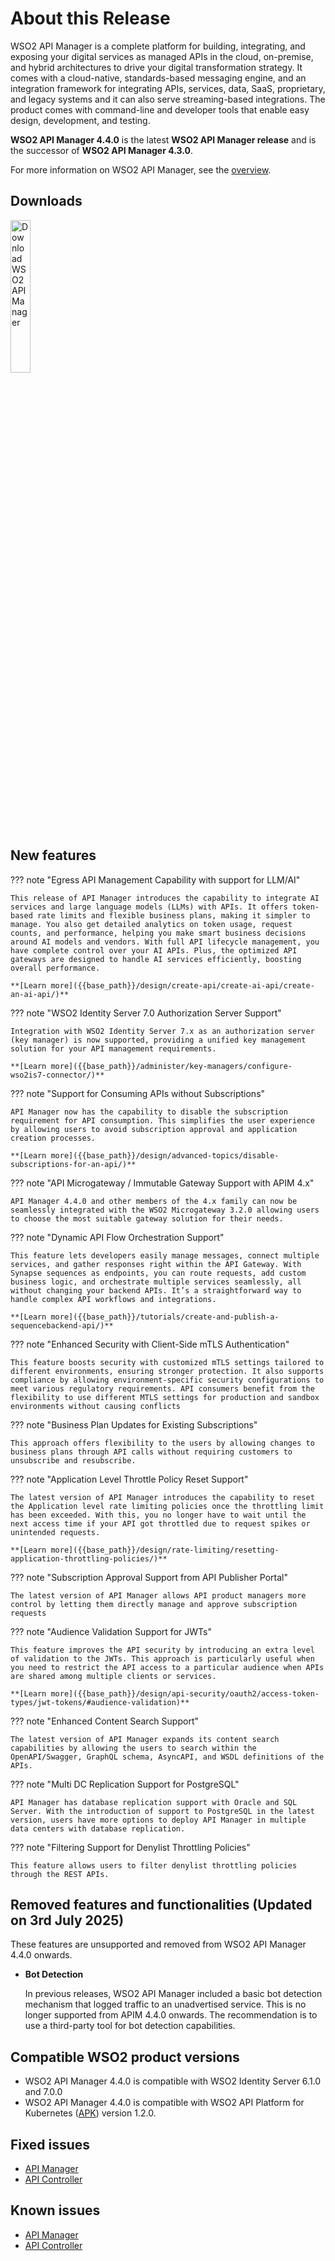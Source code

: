 # About this Release

WSO2 API Manager is a complete platform for building, integrating, and exposing your digital services as managed APIs in the cloud, on-premise, and hybrid architectures to drive your digital transformation strategy. It comes with a cloud-native, standards-based messaging engine, and an integration framework for integrating APIs, services, data, SaaS, proprietary, and legacy systems and it can also serve streaming-based integrations. The product comes with command-line and developer tools that enable easy design, development, and testing.

**WSO2 API Manager 4.4.0** is the latest **WSO2 API Manager release** and is the successor of **WSO2 API Manager 4.3.0**.

For more information on WSO2 API Manager, see the [overview]({{base_path}}/getting-started/overview/).

## Downloads

<a href="https://wso2.com/api-manager/#"><img src="{{base_path}}/assets/img/get_started/download-apim.png" title="Download WSO2 API Manager" width="25%" alt="Download WSO2 API Manager"/></a>

## New features

??? note "Egress API Management Capability with support for LLM/AI"

    This release of API Manager introduces the capability to integrate AI services and large language models (LLMs) with APIs. It offers token-based rate limits and flexible business plans, making it simpler to manage. You also get detailed analytics on token usage, request counts, and performance, helping you make smart business decisions around AI models and vendors. With full API lifecycle management, you have complete control over your AI APIs. Plus, the optimized API gateways are designed to handle AI services efficiently, boosting overall performance.

    **[Learn more]({{base_path}}/design/create-api/create-ai-api/create-an-ai-api/)**

??? note "WSO2 Identity Server 7.0 Authorization Server Support"

    Integration with WSO2 Identity Server 7.x as an authorization server (key manager) is now supported, providing a unified key management solution for your API management requirements.

    **[Learn more]({{base_path}}/administer/key-managers/configure-wso2is7-connector/)**

??? note "Support for Consuming APIs without Subscriptions"

    API Manager now has the capability to disable the subscription requirement for API consumption. This simplifies the user experience by allowing users to avoid subscription approval and application creation processes.

    **[Learn more]({{base_path}}/design/advanced-topics/disable-subscriptions-for-an-api/)**

??? note "API Microgateway / Immutable Gateway Support with APIM 4.x"

    API Manager 4.4.0 and other members of the 4.x family can now be seamlessly integrated with the WSO2 Microgateway 3.2.0 allowing users to choose the most suitable gateway solution for their needs.

??? note "Dynamic API Flow Orchestration Support"

    This feature lets developers easily manage messages, connect multiple services, and gather responses right within the API Gateway. With Synapse sequences as endpoints, you can route requests, add custom business logic, and orchestrate multiple services seamlessly, all without changing your backend APIs. It’s a straightforward way to handle complex API workflows and integrations.

    **[Learn more]({{base_path}}/tutorials/create-and-publish-a-sequencebackend-api/)**

??? note "Enhanced Security with Client-Side mTLS Authentication"

    This feature boosts security with customized mTLS settings tailored to different environments, ensuring stronger protection. It also supports compliance by allowing environment-specific security configurations to meet various regulatory requirements. API consumers benefit from the flexibility to use different MTLS settings for production and sandbox environments without causing conflicts

??? note "Business Plan Updates for Existing Subscriptions"

    This approach offers flexibility to the users by allowing changes to business plans through API calls without requiring customers to unsubscribe and resubscribe.

??? note "Application Level Throttle Policy Reset Support"

    The latest version of API Manager introduces the capability to reset the Application level rate limiting policies once the throttling limit has been exceeded. With this, you no longer have to wait until the next access time if your API got throttled due to request spikes or unintended requests.

    **[Learn more]({{base_path}}/design/rate-limiting/resetting-application-throttling-policies/)**

??? note "Subscription Approval Support from API Publisher Portal"

    The latest version of API Manager allows API product managers more control by letting them directly manage and approve subscription requests

??? note "Audience Validation Support for JWTs"

    This feature improves the API security by introducing an extra level of validation to the JWTs. This approach is particularly useful when you need to restrict the API access to a particular audience when APIs are shared among multiple clients or services.

    **[Learn more]({{base_path}}/design/api-security/oauth2/access-token-types/jwt-tokens/#audience-validation)**

??? note "Enhanced Content Search Support"

    The latest version of API Manager expands its content search capabilities by allowing the users to search within the OpenAPI/Swagger, GraphQL schema, AsyncAPI, and WSDL definitions of the APIs.

??? note "Multi DC Replication Support for PostgreSQL"

    API Manager has database replication support with Oracle and SQL Server. With the introduction of support to PostgreSQL in the latest version, users have more options to deploy API Manager in multiple data centers with database replication.

??? note "Filtering Support for Denylist Throttling Policies"

    This feature allows users to filter denylist throttling policies through the REST APIs.

## Removed features and functionalities (Updated on 3rd July 2025)

These features are unsupported and removed from WSO2 API Manager 4.4.0 onwards.

- **Bot Detection**

    In previous releases, WSO2 API Manager included a basic bot detection mechanism that logged traffic to an unadvertised service. This is no longer supported from APIM 4.4.0 onwards. The recommendation is to use a third-party tool for bot detection capabilities.

## Compatible WSO2 product versions

- WSO2 API Manager 4.4.0 is compatible with WSO2 Identity Server 6.1.0 and 7.0.0
- WSO2 API Manager 4.4.0 is compatible with WSO2 API Platform for Kubernetes ([APK](https://wso2.com/api-platform-for-k8s/)) version 1.2.0.

## Fixed issues

- [API Manager](https://github.com/wso2/api-manager/issues?q=is%3Aissue+is%3Aclosed+label%3AComponent%2FAPIM+closed%3A2024-04-11..2024-10-30+)
- [API Controller](https://github.com/wso2/api-manager/issues?q=is%3Aissue+is%3Aclosed+label%3AComponent%2FAPICTL+label%3AType%2FBug++closed%3A2024-04-11..2024-10-30+)

## Known issues

- [API Manager](https://github.com/wso2/api-manager/issues?q=is%3Aissue+label%3AComponent%2FAPIM+is%3Aopen)
- [API Controller](https://github.com/wso2/api-manager/issues?q=is%3Aissue+label%3AComponent%2FAPICTL+is%3Aopen)
